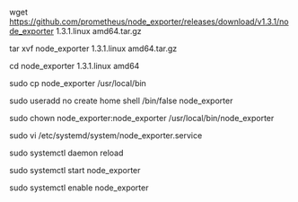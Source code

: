 wget https://github.com/prometheus/node_exporter/releases/download/v1.3.1/node_exporter 1.3.1.linux amd64.tar.gz

tar xvf node_exporter 1.3.1.linux amd64.tar.gz

cd node_exporter 1.3.1.linux amd64

sudo cp node_exporter /usr/local/bin

sudo useradd no create home shell /bin/false node_exporter

sudo chown node_exporter:node_exporter /usr/local/bin/node_exporter

sudo vi /etc/systemd/system/node_exporter.service


sudo systemctl daemon reload

sudo systemctl start node_exporter

sudo systemctl enable node_exporter